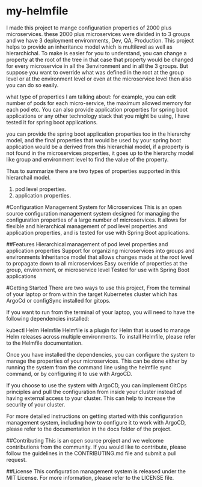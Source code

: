 # my-helmfile
I made this project to mange configuration properties of 2000 plus microservices.
these 2000 plus microservices were divided in to 3 groups
and we have 3 deployment environments, Dev, QA, Production. 
This project helps to provide an inheritance model which is multilevel as well as hierarchichal.
To make is easier for you to understand, you can change a property at the root of the tree in that case that property would be changed for every microservice in all the 3environment and in all the 3 groups.
But suppose you want to override what was defined in the root at the group level or at the environment level or even at the microservice level then also you can do so easily.

what type of properties I am talking about:
for example, you can edit number of pods for each micro-service, the maximum allowed memory for each pod etc.
You can also provide application properties for spring boot applications or any other technology stack that you might be using, I have tested it for spring boot applications.

you can provide the spring boot application properties too in the hierarchy model, and the final properties that would be used by your spring boot application would be a derived from this hierarchial model,
if a property is not found in the microservices properties, it goes up to the hierarchy model like group and environment level to find the value of the property.

Thus to summarize there are two types of properties supported in this hierarchail model.
1. pod level properties.
2. application properties. 

#Configuration Management System for Microservices
This is an open source configuration management system designed for managing the configuration properties of a large number of microservices. It allows for flexible and hierarchical management of pod level properties and application properties, and is tested for use with Spring Boot applications.

##Features
Hierarchical management of pod level properties and application properties
Support for organizing microservices into groups and environments
Inheritance model that allows changes made at the root level to propagate down to all microservices
Easy override of properties at the group, environment, or microservice level
Tested for use with Spring Boot applications

#Getting Started
There are two ways to use this project, From the terminal of your laptop or from within the target Kubernetes cluster which has ArgoCd or configSync installed for gitops.

If you want to run from the terminal of your laptop, you will need to have the following dependencies installed:

kubectl
Helm
Helmfile
Helmfile is a plugin for Helm that is used to manage Helm releases across multiple environments. To install Helmfile, please refer to the Helmfile documentation.

Once you have installed the dependencies, you can configure the system to manage the properties of your microservices. This can be done either by running the system from the command line using the helmfile sync command, or by configuring it to use with ArgoCD.

If you choose to use the system with ArgoCD, you can implement GitOps principles and pull the configuration from inside your cluster instead of having external access to your cluster. This can help to increase the security of your cluster.

For more detailed instructions on getting started with this configuration management system, including how to configure it to work with ArgoCD, please refer to the documentation in the docs folder of the project.

##Contributing
This is an open source project and we welcome contributions from the community. If you would like to contribute, please follow the guidelines in the CONTRIBUTING.md file and submit a pull request.

##License
This configuration management system is released under the MIT License. For more information, please refer to the LICENSE file.
